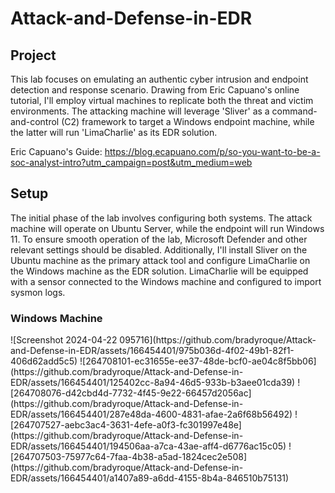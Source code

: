# Attack-and-Defense-in-EDR

<h2> Project </h2>
This lab focuses on emulating an authentic cyber intrusion and endpoint detection and response scenario. Drawing from Eric Capuano's online tutorial, I'll employ virtual machines to replicate both the threat and victim environments. The attacking machine will leverage 'Sliver' as a command-and-control (C2) framework to target a Windows endpoint machine, while the latter will run 'LimaCharlie' as its EDR solution.

Eric Capuano's Guide: https://blog.ecapuano.com/p/so-you-want-to-be-a-soc-analyst-intro?utm_campaign=post&utm_medium=web

<h2> Setup </h2>
The initial phase of the lab involves configuring both systems. The attack machine will operate on Ubuntu Server, while the endpoint will run Windows 11. To ensure smooth operation of the lab, Microsoft Defender and other relevant settings should be disabled. Additionally, I'll install Sliver on the Ubuntu machine as the primary attack tool and configure LimaCharlie on the Windows machine as the EDR solution. LimaCharlie will be equipped with a sensor connected to the Windows machine and configured to import sysmon logs.

<h3> Windows Machine </h3>
![Screenshot 2024-04-22 095716](https://github.com/bradyroque/Attack-and-Defense-in-EDR/assets/166454401/975b036d-4f02-49b1-82f1-406d62add5c5)
![264708101-ec31655e-ee37-48de-bcf0-ae04c8f5bb06](https://github.com/bradyroque/Attack-and-Defense-in-EDR/assets/166454401/125402cc-8a94-46d5-933b-b3aee01cda39)
![264708076-d42cbd4d-7732-4f45-9e22-66457d2056ac](https://github.com/bradyroque/Attack-and-Defense-in-EDR/assets/166454401/287e48da-4600-4831-afae-2a6f68b56492)
![264707527-aebc3ac4-3631-4efe-a0f3-fc301997e48e](https://github.com/bradyroque/Attack-and-Defense-in-EDR/assets/166454401/194506aa-a7ca-43ae-aff4-d6776ac15c05)
![264707503-75977c64-7faa-4b38-a5ad-1824cec2e508](https://github.com/bradyroque/Attack-and-Defense-in-EDR/assets/166454401/a1407a89-a6dd-4155-8b4a-846510b75131)
